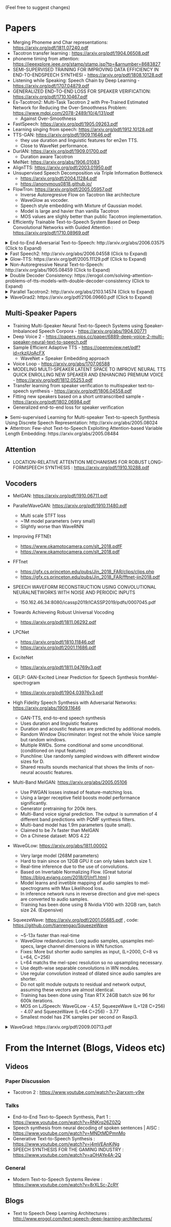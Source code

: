(Feel free to suggest changes)
# Papers
- Merging Phoneme and Char representations: https://arxiv.org/pdf/1811.07240.pdf
- Tacotron transfer learning : https://arxiv.org/pdf/1904.06508.pdf
- phoneme timing from attention: https://ieeexplore.ieee.org/stamp/stamp.jsp?tp=&arnumber=8683827
- SEMI-SUPERVISED TRAINING FOR IMPROVING DATA EFFICIENCY IN END-TO-ENDSPEECH SYNTHESI - https://arxiv.org/pdf/1808.10128.pdf
- Listening while Speaking: Speech Chain by Deep Learning - https://arxiv.org/pdf/1707.04879.pdf
- GENERALIZED END-TO-END LOSS FOR SPEAKER VERIFICATION: https://arxiv.org/pdf/1710.10467.pdf
- Es-Tacotron2: Multi-Task Tacotron 2 with Pre-Trained Estimated Network for Reducing the Over-Smoothness Problem: https://www.mdpi.com/2078-2489/10/4/131/pdf
	- Against Over-Smoothness
- FastSpeech: https://arxiv.org/pdf/1905.09263.pdf
- Learning singing from speech: https://arxiv.org/pdf/1912.10128.pdf
- TTS-GAN: https://arxiv.org/pdf/1909.11646.pdf
    - they use duration and linguistic features for en2en TTS.
    - Close to WaveNet performance.
- DurIAN: https://arxiv.org/pdf/1909.01700.pdf
    - Duration aware Tacotron
- MelNet: https://arxiv.org/abs/1906.01083
- AlignTTS: https://arxiv.org/pdf/2003.01950.pdf
- Unsupervised Speech Decomposition via Triple Information Bottleneck
    - https://arxiv.org/pdf/2004.11284.pdf
    - https://anonymous0818.github.io/
- FlowTron: https://arxiv.org/pdf/2005.05957.pdf
    - Inverse Autoregresive Flow on Tacotron like architecture
    - WaveGlow as vocoder.
    - Speech style embedding with Mixture of Gaussian model.
    - Model is large and havier than vanilla Tacotron
    - MOS values are slighly better than public Tacotron implementation.
- Efficiently Trainable Text-to-Speech System Based on Deep Convolutional Networks with Guided Attention : https://arxiv.org/pdf/1710.08969.pdf

<details>
<summary> End-to-End Adversarial Text-to-Speech: http://arxiv.org/abs/2006.03575 (Click to Expand)</summary>

  - end2end feed-forward TTS learning.
  - Character alignment has been done with a separate aligner module.
  - The aligner predicts length of each character.
		- The center location of a char is found wrt the total length of the previous characters.
		- Char positions are interpolated with a Gaussian window wrt the real audio length.
	- audio output is computed in mu-law domain. (I don't have a reasoning for this)
	- use only 2 secs audio windows for traning.
	- GAN-TTS generator is used to produce audio signal.
	- RWD is used as a audio level discriminator.
	- MelD: They use BigGAN-deep architecture as spectrogram level discriminator regading the problem as image reconstruction.
	- Spectrogram loss
		- Using only adversarial feed-back is not enough to learn the char alignments. They use a spectrogram loss b/w predicted spectrograms and ground-truth specs.
		- Note that model predicts audio signals. Spectrograms above are computed from the generated audio.
		- Dynamic Time Wraping is used to compute a minimal-cost alignment b/w generated spectrograms and ground-truth.
		- It involves a dynamic programming approach to find a minimal-cost alignment.
	- Aligner length loss is used to penalize the aligner for predicting different than the real audio length.
	- They train the model with multi speaker dataset but report results on the best performing speaker.
	- Ablation Study importance of each component: (LengthLoss and SpectrogramLoss) > RWD > MelD > Phonemes > MultiSpeakerDataset.
	- My 2 cents: It is a feed forward model which provides end-2-end speech synthesis with no need to train a separate vocoder model. However, it is very complicated model with a lot of hyperparameters and implementation details. Also the final result is not close to the state of the art. I think we need to find specific algorithms for learning character alignments which would reduce the need of tunning a combination of different algorithms.
	  <img src="https://user-images.githubusercontent.com/1402048/84696449-d25e6b80-af4c-11ea-8b3a-66ede19124b0.png" width="50%">


</details>

<details>
<summary> Fast Speech2: http://arxiv.org/abs/2006.04558 (Click to Expand)</summary>

  - Use phoneme durations generated by [MFA](https://montreal-forced-aligner.readthedocs.io/en/latest/introduction.html) as labels to train a length regulator.
  - Thay use frame level F0 and L2 spectrogram norms (Variance Information) as additional features.
  - Variance predictor module predicts the variance information at inference time.
  - Ablation study result improvements: model < model + L2_norm < model + L2_norm + F0
  ![image](https://user-images.githubusercontent.com/1402048/84696094-3c2a4580-af4c-11ea-8de3-4e918d651cd4.png)

</details>

<details>
<summary> Glow-TTS: https://arxiv.org/pdf/2005.11129.pdf (Click to Expand)</summary>

  - Use Monotonic Alignment Search to learn the alignment b/w text and spectrogram
  - This alignment is used to train a Duration Predictor to be used at inference.
  - Encoder maps each character to a Gaussian Distribution.
  - Decoder maps each spectrogram frame to a latent vector using Normalizing Flow (Glow Layers)
  - Encoder and Decoder outputs are aligned with MAS.
  - At each iteration first the most probable alignment is found by MAS and this alignment is used to update mode parameters.
  - A duration predictor is trained to predict the number of spectrogram frames for each character.
  - At inference only the duration predictor is used instead of MAS
  - Encoder has the architecture of the TTS transformer with 2 updates
  - Instead of absolute positional encoding, they use realtive positional encoding.
  - They also use a residual connection for the Encoder Prenet.
  - Decoder has the same architecture as the Glow model.
  - They train both single and multi-speaker model.
  - It is showed experimentally, Glow-TTS is more robust against long sentences compared to original Tacotron2
  - 15x faster than Tacotron2 at inference
  - My 2 cents: Their samples sound not as natural as Tacotron. I believe normal attention models still generate more natural speech since the attention learns to map characters to model outputs directly. However, using Glow-TTS might be a good alternative for hard datasets.
  - Samples: https://github.com/jaywalnut310/glow-tts
  - Repository: https://github.com/jaywalnut310/glow-tts
  ![image](https://user-images.githubusercontent.com/1402048/85527284-06035a80-b60b-11ea-8165-b2f3e841f77f.png)


</details>

<details>
<summary> Non-Autoregressive Neural Text-to-Speech: http://arxiv.org/abs/1905.08459 (Click to Expand)</summary>

   - A derivation of Deep Voice 3 model using non-causal convolutional layers.
   - Teacher-Student paradigm to train annon-autoregressive student with multiple attention blocks from an autoregressive teacher model.
   - The teacher is used to generate text-to-spectrogram alignments to be used by the student model.
   - The model is trained with two loss functions for attention alignment and spectrogram generation.
   - Multi attention blocks refine the attention alignment layer by layer.
   - The student uses dot-product attention with query, key and value vectors. The query is only positinal encoding vectors. The key and the value are the encoder outputs.
   - Proposed model is heavily tied to the positional encoding which also relies on different constant values.
  ![image](https://user-images.githubusercontent.com/1402048/87929772-3e218000-ca87-11ea-9f13-9869bee96b57.png)
</details>

<details>
<summary> Double Decoder Consistency: https://erogol.com/solving-attention-problems-of-tts-models-with-double-decoder-consistency (Click to Expand)</summary>

   - The model uses a Tacotron like architecture but with 2 decoders and a postnet.
   - DDC uses two synchronous decoders using different reduction rates.
   - The decoders use different reduction rates thus they compute outputs in different granularities and learn different aspects of the input data.
   - The model uses the consistency between these two decoders to increase robustness of learned text-to-spectrogram alignment.
   - The model also applies a refinement to the final decoder output by applying the postnet iteratively multiple times.
   - DDC uses Batch Normalization in the prenet module and drops Dropout layers.
   - DDC uses gradual training to reduce the total training time.
   - We use a Multi-Band Melgan Generator as a vocoder trained with Multiple Random Window Discriminators differently than the original work.
   - We are able to train a DDC model only in 2 days with a single GPU and the final model is able to generate faster than real-time speech on a CPU.
  Demo page: https://erogol.github.io/ddc-samples/
  Code: https://github.com/mozilla/TTS
  ![image](https://erogol.com/wp-content/uploads/2020/06/DDC_overview-1536x1220.png)
</details>

<details>
<summary> Parallel Tacotron2: http://arxiv.org/abs/2103.14574 (Click to Expand)</summary>

   - Does not require external duration information.
   - Solves the alignment issues between the real and ground-truth spectrograms by Soft-DTW loss.
   - Predicted durations are converted to alignment by a learned conversion function, rather than a Length Regulator, to solve rounding issues.
   - Learns an attention map over "Token Boundary Grids" which are computed from predicted durations.
   - Decoder is built on 6 "light-weight Convolutions" blocks.
   - A VAE is used to project input spectrograms to latent features and merged with the characterr embeddings as an input to the network.
   - Soft-DTW is computationally intensive since it computes pairwise difference for all the spectrogram frames. They contrain it with a certain diagonal window to reduce the overhead.
   - The final duration objective is the sum of Duration Loss, VAE loss and Spectrogram Loss.
   - They only use proprietary datasets for the experiments 😦.
   - Achieves the same MOS with the Tacotron2 model and outperforms ParallelTacotron.
   - **Demo page**: https://google.github.io/tacotron/publications/parallel_tacotron_2/index.html
   - **Code**: No code so far
  <img src="https://user-images.githubusercontent.com/1402048/113508025-017eb180-954e-11eb-8cc5-c7dc87945bac.png" data-canonical-src="https://gyazo.com/eb5c5741b6a9a16c692170a41a49c858.png"  height="800"/>
</details>

<details>
<summary> WaveGrad2: https://arxiv.org/pdf/2106.09660.pdf (Click to Expand)</summary>

    - It computes the raw waveform directly from a phoneme sequence.
    - A Tacotron2 like encoder model is used to compute a hidden representation from phonemes.
    - Non-Attentive Tacotron like soft duration predictor to align the hidden represenatation with the output.
    - They expand the hidden representation with the predicted durations and sample a certain window to convert to a waveform.
    - **Demo page**: https://google.github.io/tacotron/publications/parallel_tacotron_2/index.html
    - **Code**: No code so far
  <img src="https://user-images.githubusercontent.com/1402048/122778044-ea2da580-d2ac-11eb-8446-e8903fc75291.png"  height="450"/>
</details>


## Multi-Speaker Papers
- Training Multi-Speaker Neural Text-to-Speech Systems using Speaker-Imbalanced Speech Corpora - https://arxiv.org/abs/1904.00771
- Deep Voice 2 - https://papers.nips.cc/paper/6889-deep-voice-2-multi-speaker-neural-text-to-speech.pdf
- Sample Efficient Adaptive TTS - https://openreview.net/pdf?id=rkzjUoAcFX
	- WaveNet + Speaker Embedding approach
- Voice Loop - https://arxiv.org/abs/1707.06588
- MODELING MULTI-SPEAKER LATENT SPACE TO IMPROVE NEURAL TTS QUICK ENROLLING NEW SPEAKER AND ENHANCING PREMIUM VOICE - https://arxiv.org/pdf/1812.05253.pdf
- Transfer learning from speaker verification to multispeaker text-to-speech synthesis - https://arxiv.org/pdf/1806.04558.pdf
- Fitting new speakers based on a short untranscribed sample - https://arxiv.org/pdf/1802.06984.pdf
- Generalized end-to-end loss for speaker verification

<details>
<summary> Semi-supervised Learning for Multi-speaker Text-to-speech Synthesis Using Discrete Speech Representation: http://arxiv.org/abs/2005.08024 </summary>

   - Train a multi-speaker TTS model with only an hour long paired data (text-to-voice alignment) and more unpaired (only voide) data.
   - It learns a code book with each code word corresponds to a single phoneme.
   - The code-book is aligned to phonemes using the paired data and CTC algorithm.
   - This code book functions like a proxy to implicitly estimate the phoneme sequence of the unpaired data.
   - They stack Tacotron2 model on top to perform TTS using the code word embeddings generated by the initial part of the model.
   - They beat the benchmark methods in 1hr long paired data setting.
   - They don't report full paired data results.
   - They don't have a good ablation study which could be interesting to see how different parts of the model contribute to the performance.
   - They use Griffin-Lim as a vocoder thus there is space for improvement.

  Demo page: https://ttaoretw.github.io/multispkr-semi-tts/demo.html <br>
  Code: https://github.com/ttaoREtw/semi-tts
  ![image](https://user-images.githubusercontent.com/1402048/93603135-de325180-f9c3-11ea-8081-7c1c3390b9f0.png)
</details>
<details>
<summary> Attentron: Few-shot Text-to-Speech Exploiting Attention-based Variable Length Embedding: https://arxiv.org/abs/2005.08484 </summary>

   - Use two encoders to learn speaker depended features.
   - Coarse encoder learns a global speaker embedding vector based on provided reference spectrograms.
   - Fine encoder learns a variable length embedding keeping the temporal dimention in cooperation with a attention module.
   - The attention selects important reference spectrogram frames to synthesize target speech.
   - Pre-train the model with a single speaker dataset first (LJSpeech for 30k iters.)
   - Fine-tune the model with a multi-speaker dataset. (VCTK for 70k iters.)
   - It achieves slightly better metrics in comparison to using x-vectors from speaker classification model and VAE based reference audio encoder.


  Demo page: https://hyperconnect.github.io/Attentron/ <br>
  ![image](https://user-images.githubusercontent.com/1402048/105180385-cc57eb00-5b2a-11eb-9b9b-201153ee2029.png)
  ![image](https://user-images.githubusercontent.com/1402048/105180441-e1347e80-5b2a-11eb-8968-3731a0119ff4.png)
</details>

## Attention
- LOCATION-RELATIVE ATTENTION MECHANISMS FOR ROBUST LONG-FORMSPEECH SYNTHESIS : https://arxiv.org/pdf/1910.10288.pdf

## Vocoders
- MelGAN: https://arxiv.org/pdf/1910.06711.pdf
- ParallelWaveGAN: https://arxiv.org/pdf/1910.11480.pdf
    - Multi scale STFT loss
    - ~1M model parameters (very small)
    - Slightly worse than WaveRNN
- Improving FFTNEt
    - https://www.okamotocamera.com/slt_2018.pdfF
    - https://www.okamotocamera.com/slt_2018.pdf
- FFTnet
    - https://gfx.cs.princeton.edu/pubs/Jin_2018_FAR/clips/clips.php
    - https://gfx.cs.princeton.edu/pubs/Jin_2018_FAR/fftnet-jin2018.pdf
- SPEECH WAVEFORM RECONSTRUCTION USING CONVOLUTIONAL NEURALNETWORKS WITH NOISE AND PERIODIC INPUTS
    - 150.162.46.34:8080/icassp2019/ICASSP2019/pdfs/0007045.pdf
- Towards Achieveing Robust Universal Vocoding
    - https://arxiv.org/pdf/1811.06292.pdf
- LPCNet
    - https://arxiv.org/pdf/1810.11846.pdf
    - https://arxiv.org/pdf/2001.11686.pdf
- ExciteNet
    - https://arxiv.org/pdf/1811.04769v3.pdf
- GELP: GAN-Excited Linear Prediction for Speech Synthesis fromMel-spectrogram
    - https://arxiv.org/pdf/1904.03976v3.pdf
- High Fidelity Speech Synthesis with Adversarial Networks: https://arxiv.org/abs/1909.11646
    - GAN-TTS, end-to-end speech synthesis
    - Uses duration and linguistic features
    - Duration and acoustic features are predicted by additional models.
    - Random Window Discriminator: Ingest not the whole Voice sample but random
    windows.
    - Multiple RWDs. Some conditional and some unconditional. (conditioned on
    input features)
    - Punchline: Use randomly sampled windows with different window sizes for D.
    - Shared results sounds mechanical that shows the limits of non-neural
    acoustic features.
- Multi-Band MelGAN: https://arxiv.org/abs/2005.05106
    - Use PWGAN losses instead of feature-matching loss.
    - Using a larger receptive field boosts model performance significantly.
    - Generator pretraining for 200k iters.
    - Multi-Band voice signal prediction. The output is summation of 4 different
    band predictions with PQMF synthesis filters.
    - Multi-band model has 1.9m parameters (quite small).
    - Claimed to be 7x faster than MelGAN
    - On a Chinese dataset: MOS 4.22
 - WaveGLow: https://arxiv.org/abs/1811.00002
 	- Very large model (268M parameters)
	- Hard to train since on 12GB GPU it can only takes batch size 1.
	- Real-time inference due to the use of convolutions.
	- Based on Invertable Normalizing Flow. (Great tutorial https://blog.evjang.com/2018/01/nf1.html
)
	- Model learns and invetible mapping of audio samples to mel-spectrograms with Max Likelihood loss.
	- In inference network runs in reverse direction and give mel-specs are converted to audio samples.
	- Training has been done using 8 Nvidia V100 with 32GB ram, batch size 24. (Expensive)

 - SqueezeWave: https://arxiv.org/pdf/2001.05685.pdf , code: https://github.com/tianrengao/SqueezeWave
 	- ~5-13x faster than real-time
	- WaveGlow redanduncies: Long audio samples, upsamples mel-specs, large channel dimensions in WN function.
	- Fixes: More but shorter audio samples as input,  (L=2000, C=8 vs L=64, C=256)
	- L=64 matchs the mel-spec resolution so no upsampling necessary.
	- Use depth-wise separable convolutions in WN modules.
	- Use regular convolution instead of dilated since audio samples are shorter.
	- Do not split module outputs to residual and network output, assuming these vectors are almost identical.
	- Training has been done using Titan RTX 24GB batch size 96 for 600k iterations.
	- MOS on LJSpeech: WaveGLow - 4.57, SqueezeWave (L=128 C=256) - 4.07 and SqueezeWave (L=64 C=256) - 3.77
	- Smallest model has 21K samples per second on Raspi3.

<details>
<summary>WaveGrad: https://arxiv.org/pdf/2009.00713.pdf </summary>

  - It is based on Probability Diffusion and Lagenvin Dynamics
  - The base idea is to learn a function that maps a known distribution to target data distribution iteratively.
  - They report 0.2 real-time factor on a GPU but CPU performance is not shared.
  - In the example code below, the author reports that the model converges after 2 days of training on a single GPU.
  - MOS scores on the paper are not compherensive enough but shows comparable performance to known models like WaveRNN and WaveNet.

  Code: https://github.com/ivanvovk/WaveGrad
  ![image](https://user-images.githubusercontent.com/1402048/93461311-e071ae80-f8e4-11ea-82c6-e631301bbd27.png)
</details>



# From the Internet (Blogs, Videos etc)

## Videos
### Paper Discussion
- Tacotron 2 : https://www.youtube.com/watch?v=2iarxxm-v9w

### Talks
- End-to-End Text-to-Speech Synthesis, Part 1 : https://www.youtube.com/watch?v=RNKrq26Z0ZQ
- Speech synthesis from neural decoding of spoken sentences | AISC : https://www.youtube.com/watch?v=MNDtMDPmnMo
- Generative Text-to-Speech Synthesis : https://www.youtube.com/watch?v=j4mVEAnKiNg
- SPEECH SYNTHESIS FOR THE GAMING INDUSTRY : https://www.youtube.com/watch?v=aOHAYe4A-2Q

### General
- Modern Text-to-Speech Systems Review : https://www.youtube.com/watch?v=8rXLSc-ZcRY

## Blogs
- Text to Speech Deep Learning Architectures : http://www.erogol.com/text-speech-deep-learning-architectures/
